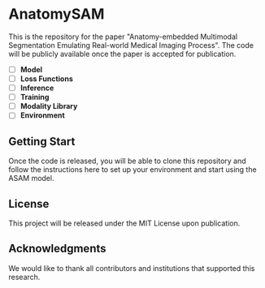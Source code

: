 # AnatomySAM

This is the repository for the paper "Anatomy-embedded Multimodal Segmentation Emulating Real-world Medical Imaging Process". The code will be publicly available once the paper is accepted for publication.

- [ ] **Model**
- [ ] **Loss Functions**
- [ ] **Inference**
- [ ] **Training**
- [ ] **Modality Library**
- [ ] **Environment**
      
## Getting Start

Once the code is released, you will be able to clone this repository and follow the instructions here to set up your environment and start using the ASAM model.

## License

This project will be released under the MIT License upon publication.

## Acknowledgments

We would like to thank all contributors and institutions that supported this research.
